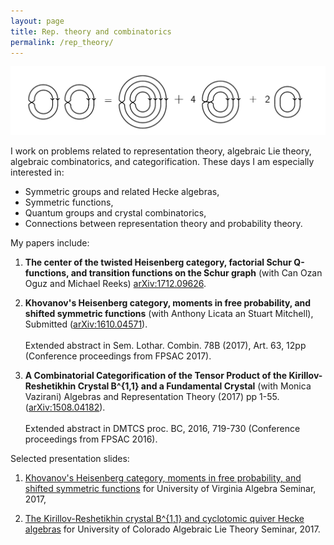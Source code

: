 ```yaml
---
layout: page
title: Rep. theory and combinatorics
permalink: /rep_theory/
---
```

![Heisenberg category_eq](diagramimage3.png)

I work on problems related to representation theory, algebraic Lie theory, algebraic combinatorics, and categorification. These days I am especially interested in:

* Symmetric groups and related Hecke algebras,
* Symmetric functions,
* Quantum groups and crystal combinatorics,
* Connections between representation theory and probability theory.
 
My papers include:

1. **The center of the twisted Heisenberg category, factorial Schur Q-functions, and transition functions on the Schur graph** (with Can Ozan Oguz and Michael Reeks) [arXiv:1712.09626](https://arxiv.org/abs/1712.09626).

2. **Khovanov's Heisenberg category, moments in free probability, and shifted symmetric functions** (with Anthony Licata an Stuart Mitchell), Submitted ([arXiv:1610.04571](https://arxiv.org/abs/1610.04571)).<br/><br/>Extended abstract in Sem. Lothar. Combin. 78B (2017), Art. 63, 12pp (Conference proceedings from FPSAC 2017).

3. **A Combinatorial Categorification of the Tensor Product of the Kirillov-Reshetikhin Crystal B^{1,1} and a Fundamental Crystal** (with Monica Vazirani) Algebras and Representation Theory (2017) pp 1-55. ([arXiv:1508.04182](https://arxiv.org/abs/1508.04182)).<br/><br/>Extended abstract in DMTCS proc. BC, 2016, 719-730 (Conference proceedings from FPSAC 2016).

Selected presentation slides:

1. [Khovanov's Heisenberg category, moments in free probability, and shifted symmetric functions](UVApresentation2017.pdf) for University of Virginia Algebra Seminar, 2017,

2. [The Kirillov-Reshetikhin crystal B^{1,1} and cyclotomic quiver Hecke algebras](CUBoulder2017.pdf) for University of Colorado Algebraic Lie Theory Seminar, 2017.

